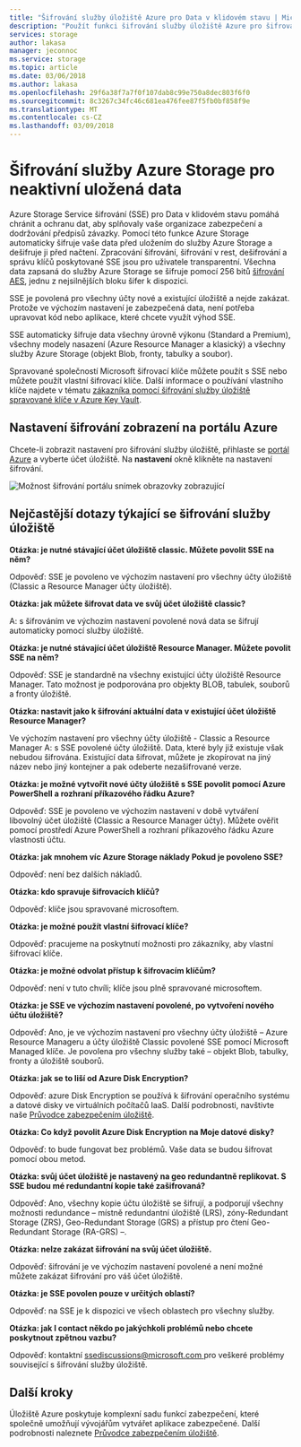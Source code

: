 ```yaml
---
title: "Šifrování služby úložiště Azure pro Data v klidovém stavu | Microsoft Docs"
description: "Použít funkci šifrování služby úložiště Azure pro šifrování Azure Blob Storage na straně služby při ukládání dat a při získávání data ho dešifrovat."
services: storage
author: lakasa
manager: jeconnoc
ms.service: storage
ms.topic: article
ms.date: 03/06/2018
ms.author: lakasa
ms.openlocfilehash: 29f6a38f7a7f0f107dab8c99e750a8dec803f6f0
ms.sourcegitcommit: 8c3267c34fc46c681ea476fee87f5fb0bf858f9e
ms.translationtype: MT
ms.contentlocale: cs-CZ
ms.lasthandoff: 03/09/2018
---
```

# <a name="azure-storage-service-encryption-for-data-at-rest"></a>Šifrování služby Azure Storage pro neaktivní uložená data

Azure Storage Service šifrování (SSE) pro Data v klidovém stavu pomáhá chránit a ochranu dat, aby splňovaly vaše organizace zabezpečení a dodržování předpisů závazky. Pomocí této funkce Azure Storage automaticky šifruje vaše data před uložením do služby Azure Storage a dešifruje ji před načtení. Zpracování šifrování, šifrování v rest, dešifrování a správu klíčů poskytované SSE jsou pro uživatele transparentní. Všechna data zapsaná do služby Azure Storage se šifruje pomocí 256 bitů [šifrování AES](https://en.wikipedia.org/wiki/Advanced_Encryption_Standard), jednu z nejsilnějších bloku šifer k dispozici.

SSE je povolená pro všechny účty nové a existující úložiště a nejde zakázat. Protože ve výchozím nastavení je zabezpečená data, není potřeba upravovat kód nebo aplikace, které chcete využít výhod SSE.

 SSE automaticky šifruje data všechny úrovně výkonu (Standard a Premium), všechny modely nasazení (Azure Resource Manager a klasický) a všechny služby Azure Storage (objekt Blob, fronty, tabulky a soubor). 

Spravované společností Microsoft šifrovací klíče můžete použít s SSE nebo můžete použít vlastní šifrovací klíče. Další informace o používání vlastního klíče najdete v tématu [zákazníka pomocí šifrování služby úložiště spravované klíče v Azure Key Vault](storage-service-encryption-customer-managed-keys.md).

## <a name="view-encryption-settings-in-the-azure-portal"></a>Nastavení šifrování zobrazení na portálu Azure

Chcete-li zobrazit nastavení pro šifrování služby úložiště, přihlaste se [portál Azure](https://portal.azure.com) a vyberte účet úložiště. Na **nastavení** okně klikněte na nastavení šifrování.

![Možnost šifrování portálu snímek obrazovky zobrazující](./media/storage-service-encryption/image1.png)

## <a name="faq-for-storage-service-encryption"></a>Nejčastější dotazy týkající se šifrování služby úložiště

**Otázka: je nutné stávající účet úložiště classic. Můžete povolit SSE na něm?**

Odpověď: SSE je povoleno ve výchozím nastavení pro všechny účty úložiště (Classic a Resource Manager účty úložiště).

**Otázka: jak můžete šifrovat data ve svůj účet úložiště classic?**

A: s šifrováním ve výchozím nastavení povolené nová data se šifrují automaticky pomocí služby úložiště. 

**Otázka: je nutné stávající účet úložiště Resource Manager. Můžete povolit SSE na něm?**

Odpověď: SSE je standardně na všechny existující účty úložiště Resource Manager. Tato možnost je podporována pro objekty BLOB, tabulek, souborů a fronty úložiště. 

**Otázka: nastavit jako k šifrování aktuální data v existující účet úložiště Resource Manager?**

Ve výchozím nastavení pro všechny účty úložiště - Classic a Resource Manager A: s SSE povolené účty úložiště. Data, které byly již existuje však nebudou šifrována. Existující data šifrovat, můžete je zkopírovat na jiný název nebo jiný kontejner a pak odeberte nezašifrované verze. 

**Otázka: je možné vytvořit nové účty úložiště s SSE povolit pomocí Azure PowerShell a rozhraní příkazového řádku Azure?**

Odpověď: SSE je povoleno ve výchozím nastavení v době vytváření libovolný účet úložiště (Classic a Resource Manager účty). Můžete ověřit pomocí prostředí Azure PowerShell a rozhraní příkazového řádku Azure vlastnosti účtu.

**Otázka: jak mnohem víc Azure Storage náklady Pokud je povoleno SSE?**

Odpověď: není bez dalších nákladů.

**Otázka: kdo spravuje šifrovacích klíčů?**

Odpověď: klíče jsou spravované microsoftem.

**Otázka: je možné použít vlastní šifrovací klíče?**

Odpověď: pracujeme na poskytnutí možnosti pro zákazníky, aby vlastní šifrovací klíče.

**Otázka: je možné odvolat přístup k šifrovacím klíčům?**

Odpověď: není v tuto chvíli; klíče jsou plně spravované microsoftem.

**Otázka: je SSE ve výchozím nastavení povolené, po vytvoření nového účtu úložiště?**

Odpověď: Ano, je ve výchozím nastavení pro všechny účty úložiště – Azure Resource Manageru a účty úložiště Classic povolené SSE pomocí Microsoft Managed klíče. Je povolena pro všechny služby také – objekt Blob, tabulky, fronty a úložiště souborů.

**Otázka: jak se to liší od Azure Disk Encryption?**

Odpověď: azure Disk Encryption se používá k šifrování operačního systému a datové disky ve virtuálních počítačů IaaS. Další podrobnosti, navštivte naše [Průvodce zabezpečením úložiště](../storage-security-guide.md).

**Otázka: Co když povolit Azure Disk Encryption na Moje datové disky?**

Odpověď: to bude fungovat bez problémů. Vaše data se budou šifrovat pomocí obou metod.

**Otázka: svůj účet úložiště je nastavený na geo redundantně replikovat. S SSE budou mé redundantní kopie také zašifrovaná?**

Odpověď: Ano, všechny kopie účtu úložiště se šifrují, a podporují všechny možnosti redundance – místně redundantní úložiště (LRS), zóny-Redundant Storage (ZRS), Geo-Redundant Storage (GRS) a přístup pro čtení Geo-Redundant Storage (RA-GRS) –.

**Otázka: nelze zakázat šifrování na svůj účet úložiště.**

Odpověď: šifrování je ve výchozím nastavení povolené a není možné můžete zakázat šifrování pro váš účet úložiště. 

**Otázka: je SSE povolen pouze v určitých oblastí?**

Odpověď: na SSE je k dispozici ve všech oblastech pro všechny služby. 

**Otázka: jak I contact někdo po jakýchkoli problémů nebo chcete poskytnout zpětnou vazbu?**

Odpověď: kontaktní [ ssediscussions@microsoft.com ](mailto:ssediscussions@microsoft.com) pro veškeré problémy související s šifrování služby úložiště.

## <a name="next-steps"></a>Další kroky
Úložiště Azure poskytuje komplexní sadu funkcí zabezpečení, které společně umožňují vývojářům vytvářet aplikace zabezpečené. Další podrobnosti naleznete [Průvodce zabezpečením úložiště](../storage-security-guide.md).
